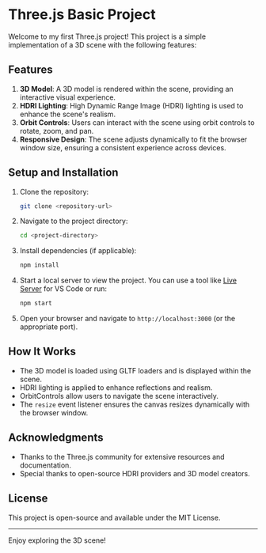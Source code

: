 # Three.js Basic Project

Welcome to my first Three.js project! This project is a simple implementation of a 3D scene with the following features:

## Features

1. **3D Model**: A 3D model is rendered within the scene, providing an interactive visual experience.
2. **HDRI Lighting**: High Dynamic Range Image (HDRI) lighting is used to enhance the scene's realism.
3. **Orbit Controls**: Users can interact with the scene using orbit controls to rotate, zoom, and pan.
4. **Responsive Design**: The scene adjusts dynamically to fit the browser window size, ensuring a consistent experience across devices.


## Setup and Installation

1. Clone the repository:
   ```bash
   git clone <repository-url>
   ```

2. Navigate to the project directory:
   ```bash
   cd <project-directory>
   ```

3. Install dependencies (if applicable):
   ```bash
   npm install
   ```

4. Start a local server to view the project. You can use a tool like [Live Server](https://marketplace.visualstudio.com/items?itemName=ritwickdey.LiveServer) for VS Code or run:
   ```bash
   npm start
   ```

5. Open your browser and navigate to `http://localhost:3000` (or the appropriate port).

## How It Works

- The 3D model is loaded using GLTF loaders and is displayed within the scene.
- HDRI lighting is applied to enhance reflections and realism.
- OrbitControls allow users to navigate the scene interactively.
- The `resize` event listener ensures the canvas resizes dynamically with the browser window.


## Acknowledgments

- Thanks to the Three.js community for extensive resources and documentation.
- Special thanks to open-source HDRI providers and 3D model creators.

## License

This project is open-source and available under the MIT License.

---

Enjoy exploring the 3D scene!


